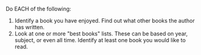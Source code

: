Do EACH of the following:

1. Identify a book you have enjoyed. Find out what other books the author has written.
1. Look at one or more "best books" lists. These can be based on year, subject, or even all time. Identify at least one book you would like to read.
